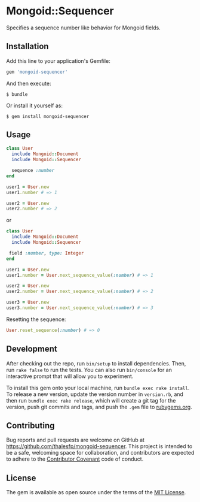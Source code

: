 # Mongoid::Sequencer

Specifies a sequence number like behavior for Mongoid fields.

## Installation

Add this line to your application's Gemfile:

```ruby
gem 'mongoid-sequencer'
```

And then execute:

    $ bundle

Or install it yourself as:

    $ gem install mongoid-sequencer

## Usage

```ruby
class User
  include Mongoid::Document
  include Mongoid::Sequencer

  sequence :number
end

user1 = User.new
user1.number # => 1

user2 = User.new
user2.number # => 2
```

or 

```ruby
class User
  include Mongoid::Document
  include Mongoid::Sequencer

 field :number, type: Integer
end

user1 = User.new
user1.number = User.next_sequence_value(:number) # => 1

user2 = User.new
user2.number = User.next_sequence_value(:number) # => 2

user3 = User.new
user3.number = User.next_sequence_value(:number) # => 3
```

Resetting the sequence:

```ruby
User.reset_sequence(:number) # => 0
```

## Development

After checking out the repo, run `bin/setup` to install dependencies. Then, run `rake false` to run the tests. You can also run `bin/console` for an interactive prompt that will allow you to experiment.

To install this gem onto your local machine, run `bundle exec rake install`. To release a new version, update the version number in `version.rb`, and then run `bundle exec rake release`, which will create a git tag for the version, push git commits and tags, and push the `.gem` file to [rubygems.org](https://rubygems.org).

## Contributing

Bug reports and pull requests are welcome on GitHub at https://github.com/thalesfp/mongoid-sequencer. This project is intended to be a safe, welcoming space for collaboration, and contributors are expected to adhere to the [Contributor Covenant](contributor-covenant.org) code of conduct.


## License

The gem is available as open source under the terms of the [MIT License](http://opensource.org/licenses/MIT).

